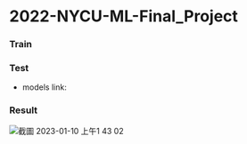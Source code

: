 # 2022-NYCU-ML-Final_Project
### Train

### Test
* models link:

### Result
![截圖 2023-01-10 上午1 43 02](https://user-images.githubusercontent.com/96174316/211377030-0016b2b5-bda8-4c32-82f7-0e11bc4b7d28.png)
